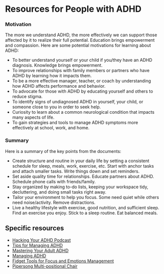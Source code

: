 # Resources for People with ADHD

### Motivation

The more we understand ADHD, the more effectively we can support those affected by it to realize their full potential. Education brings empowerment and compassion.
Here are some potential motivations for learning about ADHD:

- To better understand yourself or your child if you/they have an ADHD diagnosis. Knowledge brings empowerment.
- To improve relationships with family members or partners who have ADHD by learning how it impacts them.
- To be a more effective manager, teacher, or coach by understanding how ADHD affects performance and behavior.
- To advocate for those with ADHD by educating yourself and others to reduce stigma.
- To identify signs of undiagnosed ADHD in yourself, your child, or someone close to you in order to seek help.
- Curiosity to learn about a common neurological condition that impacts many aspects of life.
- To gain strategies and tools to manage ADHD symptoms more effectively at school, work, and home.

### Summary

Here is a summary of the key points from the documents:

- Create structure and routine in your daily life by setting a consistent schedule for sleep, meals, work, exercise, etc. Start with anchor tasks and attach smaller tasks. Write things down and set reminders.
- Set aside quality time for relationships. Educate partners about ADHD. Schedule phone calls with friends/family.
- Stay organized by making to-do lists, keeping your workspace tidy, decluttering, and doing small tasks right away.
- Tailor your environment to help you focus. Some need quiet while others need noise/activity. Remove distractions.
- Live a healthy lifestyle with exercise, good nutrition, and sufficient sleep. Find an exercise you enjoy. Stick to a sleep routine. Eat balanced meals.

## Specific resources

- [Hacking Your ADHD Podcast](https://open.spotify.com/show/6MtM47xr30FYGPVDSGKfag?si=0e15e2c4e3a94ba3)
- [Tips for Managing ADHD](https://www.dropbox.com/scl/fi/4kqo4dsw1ikfzuaczl1qt/managing-adhd.pdf?rlkey=an7jmdhi0p4aubgbo1q4pwqmi&dl=0)
- [Mastering Your Adult ADHD](https://www.dropbox.com/scl/fi/n69qpj0j34gs64utgpt86/Mastering-Your-Adult-ADHD_-A-Cognitive-Behavioral-Treatment-Program-Client-Workbook-PDFDrive.pdf?rlkey=srofcoszvfqq16cbzhvfxsamk&dl=0)
- [Managing ADHD](https://www.dropbox.com/scl/fi/8rs1jl531nswipemldrt2/tips-for-managing-adhd.pdf?rlkey=xnbuwseumrhggtw6m8q8mw0ys&dl=0)
- [Fidget Tools for Focus and Emotions Management](https://theabilitytoolbox.com/autism-sensory-toys-adults/)
- [Pipersong Multi-positional Chair](https://pipersong.com/)
